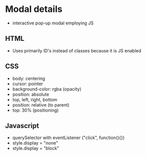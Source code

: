 # Modal details

- interactive pop-up modal employing JS

## HTML

- Uses primarily ID's instead of classes because it is JS enabled

## CSS

- body: centering
- cursor: pointer
- background-color: rgba (opacity)
- position: absolute
- top, left, right, bottom
- position: relative (to parent)
- top: 30% (positioning)

## Javascript

- querySelector with eventListener ("click", function(){})
- style.display = "none"
- style.display = "block"
